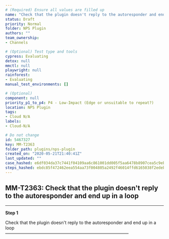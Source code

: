 ```yaml
---
# (Required) Ensure all values are filled up
name: "Check that the plugin doesn't reply to the autoresponder and end up in a loop"
status: Draft
priority: Normal
folder: NPS Plugin
authors: ""
team_ownership: 
- Channels

# (Optional) Test type and tools
cypress: Evaluating
detox: null
mmctl: null
playwright: null
rainforest: 
- Evaluating
manual_test_environments: []

# (Optional)
component: null
priority_p1_to_p4: P4 - Low-Impact (Edge or unsuitable to repeat?)
location: NPS Plugin
tags: 
- Cloud N/A
labels: 
- Cloud-N/A

# Do not change
id: 5467327
key: MM-T2363
folder_path: plugins/nps-plugin
created_on: "2020-05-21T21:40:41Z"
last_updated: ""
case_hashed: e6df034da37c7441f04109aa6c861001dd005f5aa6478b8907cea5c9eb543ad3cad7476fa7ed5174deeb5843b363eed0
steps_hashed: ebdc85f472462eea554aa73f004805a2492f46014ffd6165038f2edeb155172d513ffc97e7ee547f40f47d12bc81e7fc
---
```


## MM-T2363: Check that the plugin doesn't reply to the autoresponder and end up in a loop

---

**Step 1**

Check that the plugin doesn't reply to the autoresponder and end up in a loop\
————————————————————————————
